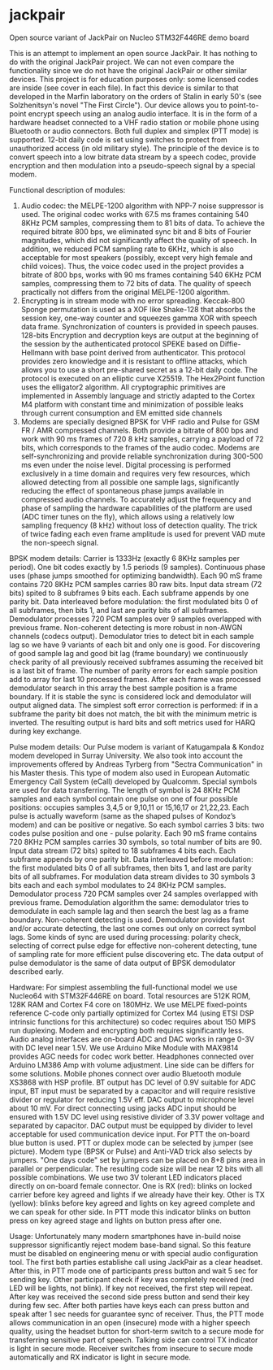 # jackpair

Open source variant of JackPair on Nucleo STM32F446RE demo board

This is an attempt to implement an open source JackPair. It has nothing to do with the original JackPair project. We can not even compare the functionality since we do not have the original JackPair or other similar devices. This project is for education purposes only: some licensed codes are inside (see cover in each file).
In fact this device is similar to that developed in the Marfin laboratory on the orders of Stalin in early 50's (see Solzhenitsyn's novel "The First Circle").
Our device allows you to point-to-point encrypt speech using an analog audio interface. It is in the form of a hardware headset connected to a VHF radio station or mobile phone using Bluetooth or audio connectors. Both full duplex and simplex (PTT mode) is supported. 12-bit daily code is set using switches to protect from unauthorized access (in old military style). The principle of the device is to convert speech into a low bitrate data stream by a speech codec, provide encryption and then modulation into a pseudo-speech signal by a special modem.

Functional description of modules:
1. Audio codec: the MELPE-1200 algorithm with NPP-7 noise suppressor is used. The original codec works with 67.5 ms frames containing 540 8KHz PCM samples, compressing them  to 81 bits of data. To achieve the required bitrate 800 bps, we eliminated sync bit and 8 bits of Fourier magnitudes, which did not significantly affect the quality of speech. In addition, we reduced PCM sampling rate to 6KHz, which is also acceptable for most speakers (possibly, except very high female and child voices). Thus, the voice codec used in the project provides a bitrate of 800 bps, works with 90 ms frames containing 540 6KHz PCM samples, compressing them to 72 bits of data.  The quality of speech practically not differs from the original MELPE-1200 algorithm.
2. Encrypting is in stream mode with no error spreading.  Keccak-800 Sponge permutation is used as a XOF like Shake-128  that absorbs the session key, one-way counter and squeezes gamma XOR with speech data frame. Synchronization of counters is provided in speech pauses. 
128-bits Encryption and decryption keys are output at the beginning of the session by the authenticated protocol SPEKE based on Diffie-Hellmann with base point derived from authenticator. This protocol provides zero knowledge and it is resistant to offline attacks, which allows you to use a short pre-shared secret as a 12-bit daily code.
The protocol is executed on an elliptic curve X25519. The Hex2Point function uses the elligator2 algorithm.
All cryptographic primitives are implemented in Assembly language and strictly adapted to the Cortex M4 platform with constant time and minimization of possible leaks through current consumption and EM emitted side channels
3. Modems are specially designed BPSK for VHF radio and Pulse for GSM FR / AMR compressed channels. Both provide a bitrate of 800 bps and work with 90 ms frames of 720 8 kHz samples, carrying a payload of 72 bits, which corresponds to the frames of the audio codec. Modems are self-synchronizing and provide reliable synchronization during 300-500 ms even under the noise level. Digital processing is performed exclusively in a time domain and requires very few resources, which allowed detecting from all possible one sample lags, significantly reducing the effect of spontaneous phase jumps available in compressed audio channels. To accurately adjust the frequency and phase of sampling the hardware capabilities of the platform are used (ADC timer tunes on the fly), which allows using a relatively low sampling frequency (8 kHz) without loss of detection quality. The trick of twice fading each even frame amplitude is used for prevent VAD mute the non-speech signal.

BPSK modem details:
Carrier is 1333Hz (exactly 6 8KHz samples per period). One bit codes exactly by 1.5 periods (9 samples). Continuous phase uses (phase jumps smoothed for optimizing bandwidth). Each 90 mS frame contains 720 8KHz PCM samples carries 80 raw bits. Input data stream (72 bits) spited to 8 subframes 9 bits each. Each subframe appends by one parity bit. Data interleaved before modulation: the first modulated bits 0 of all subframes, then bits 1, and last are parity bits of all subframes.
Demodulator processes 720 PCM samples over 9 samples overlapped with previous frame. Non-coherent detecting is more robust in non-AWGN channels (codecs output). Demodulator tries to detect bit in each sample lag so we have 9 variants of each bit and only one is good. For discovering of good sample lag and good bit lag (frame boundary) we continuously check parity of all previously received subframes assuming the received bit is a last bit of frame. The number of parity errors for each sample position add to array for last 10 processed frames. After each frame was processed demodulator search in this array the best sample position is a frame boundary. If it is stable the sync is considered lock and demodulator will output aligned data.  The simplest soft error correction is performed: if in a subframe the parity bit does not match, the bit with the minimum metric is inverted. The resulting output is hard bits and soft metrics used for HARQ during key exchange.

Pulse modem details:
Our Pulse modem is variant of Katugampala & Kondoz modem developed in Surray University. We also took into account the improvements offered by Andreas Tyrberg from "Sectra Communication" in his Master thesis. This type of modem also used in European Automatic Emergency Call System (eCall) developed by Qualcomm.
Special symbols are used for data transferring.  The length of symbol  is  24 8KHz PCM samples and each symbol contain one pulse on one of four possible positions: occupies samples 3,4,5 or 9,10,11 or 15,16,17 or 21,22,23. Each pulse is actually waveform (same as the shaped pulses of Kondoz’s modem) and can be positive or negative. So each symbol carries 3 bits: two codes pulse position and one - pulse polarity. Each 90 mS frame contains 720 8KHz PCM samples carries 30 symbols, so total number of bits are 90. Input data stream (72 bits) spited to 18 subframes 4 bits each. Each subframe appends by one parity bit. Data interleaved before modulation: the first modulated bits 0 of all subframes, then bits 1, and last are parity bits of all subframes. For modulation data stream divides to 30 symbols 3 bits each and each symbol modulates to 24 8KHz PCM samples.
Demodulator process 720 PCM samples over 24 samples overlapped with previous frame. Demodulation algorithm the same: demodulator tries to demodulate in each sample lag and then search the best lag as a frame boundary. Non-coherent detecting is used. Demodulator provides fast and/or accurate detecting, the last one comes out only on correct symbol lags. Some kinds of sync are used during processing: polarity check, selecting of correct pulse edge for effective non-coherent detecting, tune of sampling rate for more efficient pulse discovering etc. The data output of pulse demodulator is the same of data output of BPSK demodulator described early.

Hardware:
For simplest assembling the full-functional model we use Nucleo64 with STM32F446RE on board. Total resources are 512K ROM, 128K RAM and Cortex F4 core on 180MHz.
We use MELPE fixed-points reference C-code only partially optimized for Cortex M4 (using ETSI DSP intrinsic functions for this architecture) so codec requires about 150 MIPS run duplexing. Modem and encrypting both requires significantly less.
Audio analog interfaces are on-board ADC and DAC works in range 0-3V with DC level near 1.5V. We use Arduino Mike Module with MAX9814 provides AGC needs for codec work better. Headphones connected over Arduino LM386 Amp with volume adjustment.
Line side can be differs for some solutions. Mobile phones connect over audio Bluetooth module XS3868 with HSP profile. BT output has DC level of 0.9V suitable for ADC input, BT input must be separated by a capacitor and will require resistive divider or regulator for reducing  1.5V eff. DAC output to microphone level about 10 mV.
For direct connecting using jacks ADC input should be ensured with 1.5V DC level using resistive divider of 3.3V power voltage and separated by capacitor. DAC output must be equipped by divider to level acceptable for used communication device input.
For PTT the on-board blue button is used. PTT or duplex mode can be selected by jumper (see picture). Modem type (BPSK or Pulse) and Anti-VAD trick also selects by jumpers.
"One days code" set by jumpers can be placed on 8+8 pins area in parallel or perpendicular. The resulting code size will be near 12 bits with all possible combinations.
We use two 3V tolerant LED indicators placed directly on on-board female connector. One is RX (red): blinks on locked carrier before key agreed and lights if we already have their key. Other is TX (yellow): blinks before key agreed and lights on key agreed complete and we can speak for other side.  In PTT mode this indicator blinks on button press on key agreed stage and lights on button press after one.

Usage:
Unfortunately many modern smartphones have in-build noise suppressor significantly reject modem base-band signal. So this feature must be disabled on engineering menu or with special audio configuration tool.
The first both parties establishe call using JackPair as a clear headset.  After this, in PTT mode one of participants press button and wait 5 sec for sending key. Other participant check if key was completely received (red LED will be lights, not blink). If key not received, the first step will repeat.  After key was received the second side press button and send their key during few sec. After both parties have keys each can press button and speak after 1 sec needs for guarantee sync of receiver. 
Thus, the PTT mode allows communication in an open (insecure) mode with a higher speech quality, using the headset button for short-term switch to a secure mode for transferring sensitive part of speech. Talking side can control TX indicator is light in secure mode.  Receiver switches from insecure to secure mode automatically and RX indicator is light in secure mode.

